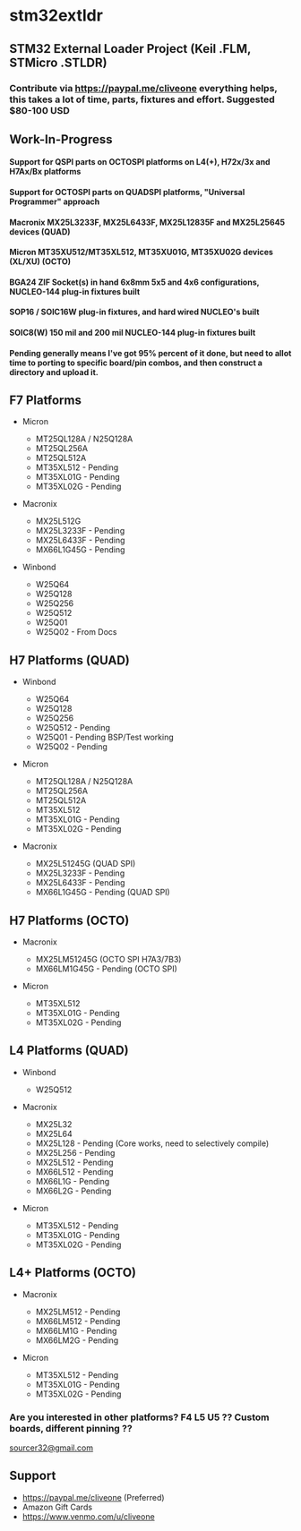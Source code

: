 # stm32extldr
## STM32 External Loader Project (Keil .FLM, STMicro .STLDR)
### Contribute via   https://paypal.me/cliveone  everything helps, this takes a lot of time, parts, fixtures and effort. Suggested $80-100 USD

## Work-In-Progress

#### Support for QSPI parts on OCTOSPI platforms on L4(+), H72x/3x and H7Ax/Bx platforms

#### Support for OCTOSPI parts on QUADSPI platforms, "Universal Programmer" approach

#### Macronix MX25L3233F, MX25L6433F, MX25L12835F and MX25L25645 devices (QUAD)

#### Micron MT35XU512/MT35XL512, MT35XU01G, MT35XU02G devices (XL/XU) (OCTO)

#### BGA24 ZIF Socket(s) in hand 6x8mm 5x5 and 4x6 configurations, NUCLEO-144 plug-in fixtures built

#### SOP16 / SOIC16W plug-in fixtures, and hard wired NUCLEO's built

#### SOIC8(W) 150 mil and 200 mil NUCLEO-144 plug-in fixtures built

#### Pending generally means I've got 95% percent of it done, but need to allot time to porting to specific board/pin combos, and then construct a directory and upload it.

## F7 Platforms

 * Micron
   * MT25QL128A / N25Q128A
   * MT25QL256A
   * MT25QL512A
   * MT35XL512 - Pending
   * MT35XL01G - Pending
   * MT35XL02G - Pending
 
  * Macronix
    * MX25L512G
    * MX25L3233F - Pending
    * MX25L6433F - Pending
    * MX66L1G45G - Pending

  * Winbond
    * W25Q64
    * W25Q128
    * W25Q256
    * W25Q512
    * W25Q01
    * W25Q02  - From Docs
 
## H7 Platforms (QUAD)

 * Winbond
   * W25Q64
   * W25Q128
   * W25Q256
   * W25Q512 - Pending
   * W25Q01  - Pending BSP/Test working
   * W25Q02  - Pending

 * Micron
   * MT25QL128A / N25Q128A
   * MT25QL256A
   * MT25QL512A
   * MT35XL512
   * MT35XL01G - Pending
   * MT35XL02G - Pending

  * Macronix
    * MX25L51245G (QUAD SPI)
    * MX25L3233F - Pending
    * MX25L6433F - Pending
    * MX66L1G45G - Pending (QUAD SPI)

## H7 Platforms (OCTO)

  * Macronix
    * MX25LM51245G (OCTO SPI H7A3/7B3)
    * MX66LM1G45G - Pending (OCTO SPI)

  * Micron
    * MT35XL512
    * MT35XL01G - Pending
    * MT35XL02G - Pending

## L4 Platforms (QUAD)

 * Winbond
   * W25Q512

  * Macronix
    * MX25L32
    * MX25L64
    * MX25L128 - Pending (Core works, need to selectively compile)
    * MX25L256 - Pending
    * MX25L512 - Pending
    * MX66L512 - Pending
    * MX66L1G - Pending
    * MX66L2G - Pending

  * Micron
    * MT35XL512 - Pending
    * MT35XL01G - Pending
    * MT35XL02G - Pending

## L4+ Platforms (OCTO)

  * Macronix
    * MX25LM512 - Pending
    * MX66LM512 - Pending
    * MX66LM1G - Pending
    * MX66LM2G - Pending

  * Micron
    * MT35XL512 - Pending
    * MT35XL01G - Pending
    * MT35XL02G - Pending
    
### Are you interested in other platforms? F4 L5 U5 ?? Custom boards, different pinning ??
 
 sourcer32@gmail.com
 
##  Support
 
  *  https://paypal.me/cliveone (Preferred)
  *  Amazon Gift Cards 
  *  https://www.venmo.com/u/cliveone
